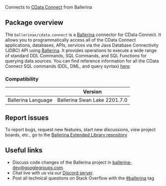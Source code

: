 Connects to [CData Connect](https://cloud.cdata.com/docs/JDBC.html) from Ballerina

## Package overview
The `ballerinax/cdata.connect` is a [Ballerina](https://ballerina.io/) connector for CData Connect. 
It allows you to programmatically access all of the CData Connect applications, databases, APIs, services via the Java Database Connectivity (JDBC) API using [Ballerina](https://ballerina.io/).
It provides operations to execute a wide range of standard DDL Commands, SQL Commands, and SQL Functions for querying data sources. 
You can find reference information for all the CData Connect SQL commands (DDL, DML, and query syntax) [here](https://cloud.cdata.com/docs/SQL-Reference.html).

### Compatibility
|                                   | Version                         |
|-----------------------------------|---------------------------------|
| Ballerina Language                | Ballerina Swan Lake 2201.7.0    | 

## Report issues
To report bugs, request new features, start new discussions, view project boards, etc., go to the [Ballerina Extended Library repository](https://github.com/ballerina-platform/ballerina-extended-library)

## Useful links
- Discuss code changes of the Ballerina project in [ballerina-dev@googlegroups.com](mailto:ballerina-dev@googlegroups.com).
- Chat live with us via our [Discord server](https://discord.gg/ballerinalang).
- Post all technical questions on Stack Overflow with the [#ballerina](https://stackoverflow.com/questions/tagged/ballerina) tag
